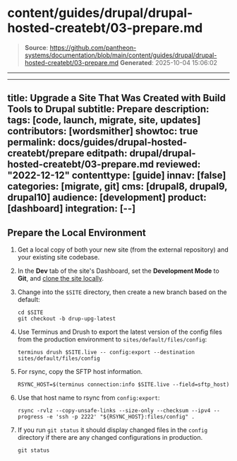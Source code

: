 # content/guides/drupal/drupal-hosted-createbt/03-prepare.md

> **Source**: https://github.com/pantheon-systems/documentation/blob/main/content/guides/drupal/drupal-hosted-createbt/03-prepare.md
> **Generated**: 2025-10-04 15:06:02

---

---
title: Upgrade a Site That Was Created with Build Tools to Drupal
subtitle: Prepare
description: 
tags: [code, launch, migrate, site, updates]
contributors: [wordsmither]
showtoc: true
permalink: docs/guides/drupal-hosted-createbt/prepare
editpath: drupal/drupal-hosted-createbt/03-prepare.md
reviewed: "2022-12-12"
contenttype: [guide]
innav: [false]
categories: [migrate, git]
cms: [drupal8, drupal9, drupal10]
audience: [development]
product: [dashboard]
integration: [--]
---

## Prepare the Local Environment

1. Get a local copy of both your new site (from the external repository) and your existing site codebase.

1. In the **<Icon icon="wrench" /> Dev** tab of the site's Dashboard, set the **Development Mode** to **Git**, and [clone the site locally](/guides/local-development/configuration).

1. Change into the `$SITE` directory, then create a new branch based on the default:

   ```bash{promptUser: user}
   cd $SITE
   git checkout -b drup-upg-latest
   ```

1. Use Terminus and Drush to export the latest version of the config files from the production environment to `sites/default/files/config`:

   ```bash{promptUser: user}
   terminus drush $SITE.live -- config:export --destination sites/default/files/config
   ```

1. For rsync, copy the SFTP host information.

   ```bash{promptUser: user}
   RSYNC_HOST=$(terminus connection:info $SITE.live --field=sftp_host)
   ```

1. Use that host name to rsync from `config:export`:

   ```bash{promptUser: user}
   rsync -rvlz --copy-unsafe-links --size-only --checksum --ipv4 --progress -e 'ssh -p 2222' "${RSYNC_HOST}:files/config" .
   ```

1. If you run `git status` it should display changed files in the `config` directory if there are any changed configurations in production.

   ```bash{promptUser: user}
   git status
   ```
